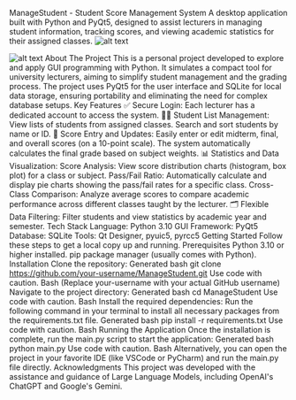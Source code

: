 ManageStudent - Student Score Management System
A desktop application built with Python and PyQt5, designed to assist lecturers in managing student information, tracking scores, and viewing academic statistics for their assigned classes.
![alt text](https://img.shields.io/badge/Python-3.10+-blue.svg)

![alt text](https://img.shields.io/badge/License-MIT-yellow.svg)
About The Project
This is a personal project developed to explore and apply GUI programming with Python. It simulates a compact tool for university lecturers, aiming to simplify student management and the grading process.
The project uses PyQt5 for the user interface and SQLite for local data storage, ensuring portability and eliminating the need for complex database setups.
Key Features
✅ Secure Login: Each lecturer has a dedicated account to access the system.
👨‍🎓 Student List Management:
View lists of students from assigned classes.
Search and sort students by name or ID.
📝 Score Entry and Updates:
Easily enter or edit midterm, final, and overall scores (on a 10-point scale).
The system automatically calculates the final grade based on subject weights.
📊 Statistics and Data Visualization:
Score Analysis: View score distribution charts (histogram, box plot) for a class or subject.
Pass/Fail Ratio: Automatically calculate and display pie charts showing the pass/fail rates for a specific class.
Cross-Class Comparison: Analyze average scores to compare academic performance across different classes taught by the lecturer.
🗂️ Flexible Data Filtering: Filter students and view statistics by academic year and semester.
Tech Stack
Language: Python 3.10
GUI Framework: PyQt5
Database: SQLite
Tools: Qt Designer, pyuic5, pyrcc5
Getting Started
Follow these steps to get a local copy up and running.
Prerequisites
Python 3.10 or higher installed.
pip package manager (usually comes with Python).
Installation
Clone the repository:
Generated bash
git clone https://github.com/your-username/ManageStudent.git
Use code with caution.
Bash
(Replace your-username with your actual GitHub username)
Navigate to the project directory:
Generated bash
cd ManageStudent
Use code with caution.
Bash
Install the required dependencies:
Run the following command in your terminal to install all necessary packages from the requirements.txt file.
Generated bash
pip install -r requirements.txt
Use code with caution.
Bash
Running the Application
Once the installation is complete, run the main.py script to start the application:
Generated bash
python main.py
Use code with caution.
Bash
Alternatively, you can open the project in your favorite IDE (like VSCode or PyCharm) and run the main.py file directly.
Acknowledgments
This project was developed with the assistance and guidance of Large Language Models, including OpenAI's ChatGPT and Google's Gemini.
